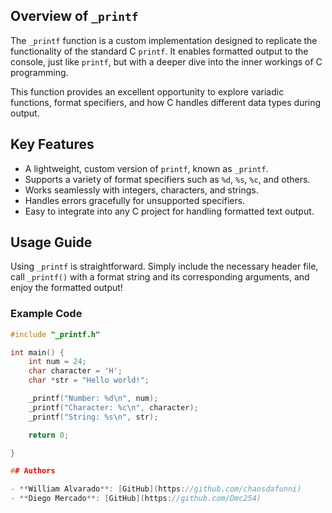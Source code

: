 ## Overview of `_printf`

The `_printf` function is a custom implementation designed to replicate the functionality of the standard C `printf`. It enables formatted output to the console, just like `printf`, but with a deeper dive into the inner workings of C programming.

This function provides an excellent opportunity to explore variadic functions, format specifiers, and how C handles different data types during output.

## Key Features

- A lightweight, custom version of `printf`, known as `_printf`.
- Supports a variety of format specifiers such as `%d`, `%s`, `%c`, and others.
- Works seamlessly with integers, characters, and strings.
- Handles errors gracefully for unsupported specifiers.
- Easy to integrate into any C project for handling formatted text output.

## Usage Guide

Using `_printf` is straightforward. Simply include the necessary header file, call `_printf()` with a format string and its corresponding arguments, and enjoy the formatted output!

### Example Code

```c
#include "_printf.h"

int main() {
    int num = 24;
    char character = 'H';
    char *str = "Hello world!";

    _printf("Number: %d\n", num);
    _printf("Character: %c\n", character);
    _printf("String: %s\n", str);

    return 0;

}

## Authors

- **William Alvarado**: [GitHub](https://github.com/chaosdafunni)
- **Diego Mercado**: [GitHub](https://github.com/Dmc254)
